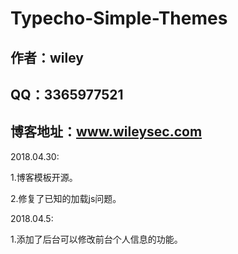 ﻿# Typecho-Simple-Themes
 ## 作者：wiley
 ## QQ：3365977521
 ## 博客地址：www.wileysec.com



2018.04.30:

1.博客模板开源。

2.修复了已知的加载js问题。



2018.04.5:

1.添加了后台可以修改前台个人信息的功能。
